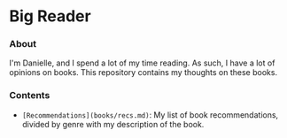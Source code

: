 # Big Reader

### About
I'm Danielle, and I spend a lot of my time reading. As such, I have a lot of 
opinions on books. This repository contains my thoughts on these books.


### Contents
* `[Recommendations](books/recs.md)`: My list of book recommendations, divided 
by genre with my description of the book.
